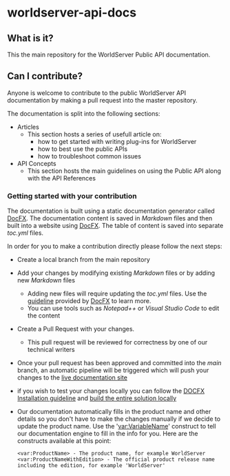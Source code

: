 # worldserver-api-docs

## What is it?

This the main repository for the WorldServer Public API documentation.

## Can I contribute?

Anyone is welcome to contribute to the public WorldServer API documentation by making a pull request into the master repository.


The documentation is split into the following sections:
- Articles
  - This section hosts a series of usefull article on:
    - how to get started with writing plug-ins for WorldServer
    - how to best use the public APIs
    - how to troubleshoot common issues
- API Concepts
  - This section hosts the main guidelines on using the Public API along with the API References

### Getting started with your contribution
The documentation is built using a static documentation generator called [DocFX](https://dotnet.github.io/docfx/). 
The documentation content is saved in *Markdown* files and then built into a website using [DocFX](https://dotnet.github.io/docfx/). The table of content is saved into separate *toc.yml* files.

In order for you to make a contribution directly please follow the next steps:
- Create a local branch from the main repository
- Add your changes by modifying existing *Markdown* files or by adding new *Markdown* files
  - Adding new files will require updating the *toc.yml* files. Use the [guideline](https://dotnet.github.io/docfx/tutorial/intro_toc.html) provided by [DocFX](https://dotnet.github.io/docfx/) to learn more. 
  - You can use tools such as *Notepad++* or *Visual Studio Code* to edit the content
- Create a Pull Request with your changes. 
  - This pull request will be reviewed for correctness by one of our technical writers
- Once your pull request has been approved and committed into the *main* branch, an automatic pipeline will be triggered which will push your changes to the [live documentation site](https://rws.github.io/studio-api-docs/index.html)
- if you wish to test your changes locally you can follow the [DOCFX Installation guideline](https://dotnet.github.io/docfx/tutorial/docfx_getting_started.html) and [build the entire solution locally](https://dotnet.github.io/docfx/tutorial/walkthrough/walkthrough_create_a_docfx_project.html)
- Our documentation automatically fills in the product name and other details so you don't have to make the changes manually if we decide to update the product name. Use the '<var:VariableName>' construct to tell our documentation engine to fill in the info for you. Here are the constructs available at this point:

      <var:ProductName> - The product name, for example WorldServer
      <var:ProductNameWithEdition> - The official product release name including the edition, for example 'WorldServer'
      
